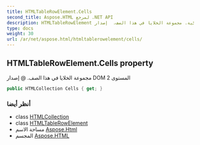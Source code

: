 ```yaml
---
title: HTMLTableRowElement.Cells
second_title: Aspose.HTML لمرجع .NET API
description: HTMLTableRowElement ملكية. مجموعة الخلايا في هذا الصف.  إصدار DOM المستوى 2
type: docs
weight: 30
url: /ar/net/aspose.html/htmltablerowelement/cells/
---
```

## HTMLTableRowElement.Cells property

مجموعة الخلايا في هذا الصف. @ إصدار DOM المستوى 2

```csharp
public HTMLCollection Cells { get; }
```

### أنظر أيضا

* class [HTMLCollection](../../../aspose.html.collections/htmlcollection/)
* class [HTMLTableRowElement](../)
* مساحة الاسم [Aspose.Html](../../htmltablerowelement/)
* المجسم [Aspose.HTML](../../../)


